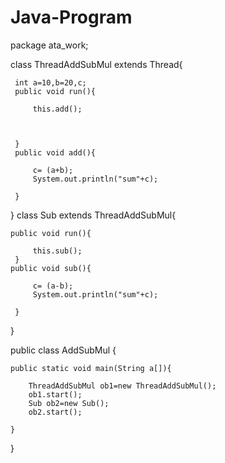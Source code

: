 Java-Program
============

package ata_work;

 class ThreadAddSubMul extends Thread{
	 
	 int a=10,b=20,c;
	 public void run(){
		 
		 this.add();
		 
		 
		 
	 }
	 public void add(){
		 
		 c= (a+b);
		 System.out.println("sum"+c);
		 
	 }
 }
 class Sub extends ThreadAddSubMul{
	
	 
	 
    public void run(){
		 
		 this.sub();
     }
    public void sub(){
		 
		 c= (a-b);
		 System.out.println("sum"+c);
		 
	 }
 }


public class AddSubMul {
	
	public static void main(String a[]){
		
		ThreadAddSubMul ob1=new ThreadAddSubMul();
		ob1.start();
		Sub ob2=new Sub();
		ob2.start();
		
	}

}
